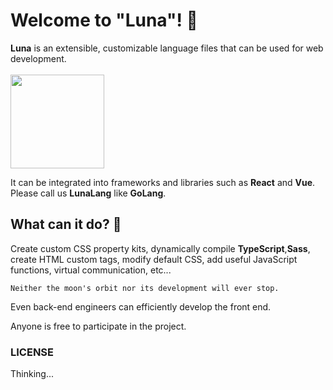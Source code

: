 # Welcome to "Luna"! 👋
**Luna** is an extensible, customizable language files that can be used for web development.
<br/><br/>
<img src="https://github.com/Liberluna/Luna/assets/121654029/ef7c4cac-a825-4dbb-9e60-b135185f3b71" width="150">

It can be integrated into frameworks and libraries such as **React** and **Vue**.
Please call us **LunaLang** like **GoLang**.

## What can it do? 🤔
Create custom CSS property kits, dynamically compile **TypeScript**,**Sass**, create HTML custom tags, modify default CSS, add useful JavaScript functions, virtual communication, etc...

```Neither the moon's orbit nor its development will ever stop.```

Even back-end engineers can efficiently develop the front end.

Anyone is free to participate in the project.

### LICENSE
Thinking...
